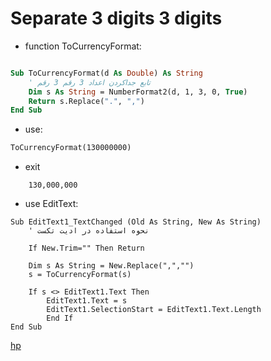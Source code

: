 # Separate 3 digits 3 digits

* function ToCurrencyFormat:

```vb

Sub ToCurrencyFormat(d As Double) As String
    ' تابع جداکردن اعداد 3 رقم 3 رقم
    Dim s As String = NumberFormat2(d, 1, 3, 0, True)
    Return s.Replace(".", ",")
End Sub
```

* use:

```vb
ToCurrencyFormat(130000000)
```

* exit

```log
    130,000,000
```

* use EditText:

```edittext
Sub EditText1_TextChanged (Old As String, New As String)
    ' نحوه استفاده در ادیت تکست
  
    If New.Trim="" Then Return
  
    Dim s As String = New.Replace(",","")
    s = ToCurrencyFormat(s)
  
    If s <> EditText1.Text Then
        EditText1.Text = s
        EditText1.SelectionStart = EditText1.Text.Length
        End If
End Sub
```

[hp](http://hemmatpoor.ir)
